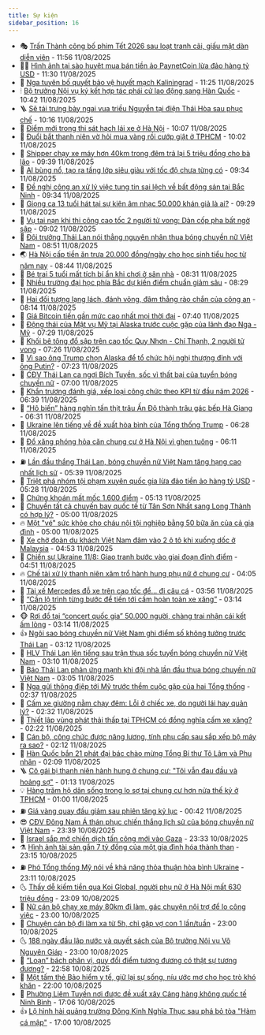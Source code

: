 ```yaml
---
title: Sự kiện
sidebar_position: 16
---
```


<!-- dantri-su-kien:START -->
- 🎭 [Trấn Thành công bố phim Tết 2026 sau loạt tranh cãi, giấu mặt dàn diễn viên](https://dantri.com.vn/giai-tri/tran-thanh-cong-bo-phim-tet-2026-sau-loat-tranh-cai-giau-mat-dan-dien-vien-20250811181127485.htm) - 11:56 11/08/2025
- 👨‍🏫 [Hình ảnh tại sào huyệt mua bán tiền ảo PaynetCoin lừa đảo hàng tỷ USD](https://dantri.com.vn/phap-luat/hinh-anh-tai-sao-huyet-mua-ban-tien-ao-paynetcoin-lua-dao-hang-ty-usd-20250811181142170.htm) - 11:30 11/08/2025
- 🌮 [Nga tuyên bố quyết bảo vệ huyết mạch Kaliningrad](https://dantri.com.vn/the-gioi/nga-tuyen-bo-quyet-bao-ve-huyet-mach-kaliningrad-20250811165827337.htm) - 11:25 11/08/2025
- 🕯 [Bộ trưởng Nội vụ ký kết hợp tác phái cử lao động sang Hàn Quốc](https://dantri.com.vn/noi-vu/bo-truong-noi-vu-ky-ket-hop-tac-phai-cu-lao-dong-sang-han-quoc-20250811171224729.htm) - 10:42 11/08/2025
- 🪜 [Sẽ tái trưng bày ngai vua triều Nguyễn tại điện Thái Hòa sau phục chế](https://dantri.com.vn/xa-hoi/se-tai-trung-bay-ngai-vua-trieu-nguyen-tai-dien-thai-hoa-sau-phuc-che-20250811164650625.htm) - 10:16 11/08/2025
- 🐘 [Điểm mới trong thi sát hạch lái xe ở Hà Nội](https://dantri.com.vn/xa-hoi/diem-moi-trong-thi-sat-hach-lai-xe-o-ha-noi-20250811164853376.htm) - 10:07 11/08/2025
- 🤔 [Đuổi bắt thanh niên vờ hỏi mua vàng rồi cướp giật ở TPHCM](https://dantri.com.vn/phap-luat/duoi-bat-thanh-nien-vo-hoi-mua-vang-roi-cuop-giat-o-tphcm-20250811161620266.htm) - 10:02 11/08/2025
- 🧠 [Shipper chạy xe máy hơn 40km trong đêm trả lại 5 triệu đồng cho bà lão](https://dantri.com.vn/xa-hoi/shipper-chay-xe-may-hon-40km-trong-dem-tra-lai-5-trieu-dong-cho-ba-lao-20250811161222643.htm) - 09:39 11/08/2025
- 📝 [AI bùng nổ, tạo ra tầng lớp siêu giàu với tốc độ chưa từng có](https://dantri.com.vn/the-gioi/ai-bung-no-tao-ra-tang-lop-sieu-giau-voi-toc-do-chua-tung-co-20250811161753212.htm) - 09:34 11/08/2025
- 🦏 [Đề nghị công an xử lý việc tung tin sai lệch về bất động sản tại Bắc Ninh](https://dantri.com.vn/bat-dong-san/de-nghi-cong-an-xu-ly-viec-tung-tin-sai-lech-ve-bat-dong-san-tai-bac-ninh-20250811004436535.htm) - 09:34 11/08/2025
- 🥰 [Giọng ca 13 tuổi hát tại sự kiện âm nhạc 50.000 khán giả là ai?](https://dantri.com.vn/giai-tri/giong-ca-13-tuoi-hat-tai-su-kien-am-nhac-50000-khan-gia-la-ai-20250811153136876.htm) - 09:29 11/08/2025
- 🤗 [Vụ tai nạn khi thi công cao tốc 2 người tử vong: Dàn cốp pha bất ngờ sập](https://dantri.com.vn/xa-hoi/vu-tai-nan-khi-thi-cong-cao-toc-2-nguoi-tu-vong-dan-cop-pha-bat-ngo-sap-20250811153449981.htm) - 09:02 11/08/2025
- 🌈 [Đội trưởng Thái Lan nói thẳng nguyên nhân thua bóng chuyền nữ Việt Nam](https://dantri.com.vn/the-thao/doi-truong-thai-lan-noi-thang-nguyen-nhan-thua-bong-chuyen-nu-viet-nam-20250811154640665.htm) - 08:51 11/08/2025
- 🌏 [Hà Nội cấp tiền ăn trưa 20.000 đồng/ngày cho học sinh tiểu học từ năm nay](https://dantri.com.vn/giao-duc/ha-noi-cap-tien-an-trua-20000-dongngay-cho-hoc-sinh-tieu-hoc-tu-nam-nay-20250811153956730.htm) - 08:44 11/08/2025
- 💄 [Bé trai 5 tuổi mất tích bí ẩn khi chơi ở sân nhà](https://dantri.com.vn/xa-hoi/be-trai-5-tuoi-mat-tich-bi-an-khi-choi-o-san-nha-20250811152458118.htm) - 08:31 11/08/2025
- 👺 [Nhiều trường đại học phía Bắc dự kiến điểm chuẩn giảm sâu](https://dantri.com.vn/giao-duc/nhieu-truong-dai-hoc-phia-bac-du-kien-diem-chuan-giam-sau-20250811151810417.htm) - 08:29 11/08/2025
- 👹 [Hai đối tượng lạng lách, đánh võng, đâm thẳng rào chắn của công an](https://dantri.com.vn/xa-hoi/hai-doi-tuong-lang-lach-danh-vong-dam-thang-rao-chan-cua-cong-an-20250811150438530.htm) - 08:14 11/08/2025
- 🌊 [Giá Bitcoin tiến gần mức cao nhất mọi thời đại](https://dantri.com.vn/cong-nghe/gia-bitcoin-tien-gan-muc-cao-nhat-moi-thoi-dai-20250811142423164.htm) - 07:40 11/08/2025
- 🤠 [Động thái của Mật vụ Mỹ tại Alaska trước cuộc gặp của lãnh đạo Nga - Mỹ](https://dantri.com.vn/the-gioi/dong-thai-cua-mat-vu-my-tai-alaska-truoc-cuoc-gap-cua-lanh-dao-nga-my-20250811125916839.htm) - 07:29 11/08/2025
- 🎊 [Khối bê tông đổ sập trên cao tốc Quy Nhơn - Chí Thạnh, 2 người tử vong](https://dantri.com.vn/xa-hoi/khoi-be-tong-do-sap-tren-cao-toc-quy-nhon-chi-thanh-2-nguoi-tu-vong-20250811133110743.htm) - 07:26 11/08/2025
- 🐘 [Vì sao ông Trump chọn Alaska để tổ chức hội nghị thượng đỉnh với ông Putin?](https://dantri.com.vn/the-gioi/vi-sao-ong-trump-chon-alaska-de-to-chuc-hoi-nghi-thuong-dinh-voi-ong-putin-20250811141007551.htm) - 07:23 11/08/2025
- 💂 [CĐV Thái Lan ca ngợi Bích Tuyền, sốc vì thất bại của tuyển bóng chuyền nữ](https://dantri.com.vn/the-thao/cdv-thai-lan-ca-ngoi-bich-tuyen-soc-vi-that-bai-cua-tuyen-bong-chuyen-nu-20250811122017553.htm) - 07:00 11/08/2025
- 👹 [Khẩn trương đánh giá, xếp loại công chức theo KPI từ đầu năm 2026](https://dantri.com.vn/noi-vu/khan-truong-danh-gia-xep-loai-cong-chuc-theo-kpi-tu-dau-nam-2026-20250811112945058.htm) - 06:39 11/08/2025
- 🦒 [“Hô biến” hàng nghìn tấn thịt trâu Ấn Độ thành trâu gác bếp Hà Giang](https://dantri.com.vn/phap-luat/ho-bien-hang-nghin-tan-thit-trau-an-do-thanh-trau-gac-bep-ha-giang-20250811132150976.htm) - 06:31 11/08/2025
- 🗽 [Ukraine lên tiếng về đề xuất hòa bình của Tổng thống Trump](https://dantri.com.vn/the-gioi/ukraine-len-tieng-ve-de-xuat-hoa-binh-cua-tong-thong-trump-20250809083632821.htm) - 06:28 11/08/2025
- 💄 [Đổ xăng phóng hỏa căn chung cư ở Hà Nội vì ghen tuông](https://dantri.com.vn/phap-luat/do-xang-phong-hoa-can-chung-cu-o-ha-noi-vi-ghen-tuong-20250811124357491.htm) - 06:11 11/08/2025
- ⛽️ [Lần đầu thắng Thái Lan, bóng chuyền nữ Việt Nam tăng hạng cao nhất lịch sử](https://dantri.com.vn/the-thao/lan-dau-thang-thai-lan-bong-chuyen-nu-viet-nam-tang-hang-cao-nhat-lich-su-20250811120315926.htm) - 05:39 11/08/2025
- 🥷 [Triệt phá nhóm tội phạm xuyên quốc gia lừa đảo tiền ảo hàng tỷ USD](https://dantri.com.vn/phap-luat/triet-pha-nhom-toi-pham-xuyen-quoc-gia-lua-dao-tien-ao-hang-ty-usd-20250811120516396.htm) - 05:28 11/08/2025
- 🤖 [Chứng khoán mất mốc 1.600 điểm](https://dantri.com.vn/kinh-doanh/chung-khoan-mat-moc-1600-diem-20250811120801030.htm) - 05:13 11/08/2025
- 🌊 [Chuyển tất cả chuyến bay quốc tế từ Tân Sơn Nhất sang Long Thành có hợp lý?](https://dantri.com.vn/xa-hoi/chuyen-tat-ca-chuyen-bay-quoc-te-tu-tan-son-nhat-sang-long-thanh-co-hop-ly-20250810081539057.htm) - 05:00 11/08/2025
- 🔥 [Một &quot;vé&quot; sức khỏe cho cháu nội tội nghiệp bằng 50 bữa ăn của cả gia đình](https://dantri.com.vn/tam-long-nhan-ai/mot-ve-suc-khoe-cho-chau-noi-toi-nghiep-bang-50-bua-an-cua-ca-gia-dinh-20250728162356136.htm) - 05:00 11/08/2025
- 🦏 [Xe chở đoàn du khách Việt Nam đâm vào 2 ô tô khi xuống dốc ở Malaysia](https://dantri.com.vn/du-lich/xe-cho-doan-du-khach-viet-nam-dam-vao-2-o-to-khi-xuong-doc-o-malaysia-20250811114728995.htm) - 04:53 11/08/2025
- 🐘 [Chiến sự Ukraine 11/8: Giao tranh bước vào giai đoạn đỉnh điểm](https://dantri.com.vn/the-gioi/chien-su-ukraine-118-giao-tranh-buoc-vao-giai-doan-dinh-diem-20250811113101920.htm) - 04:51 11/08/2025
- 🔥 [Chế tài xử lý thanh niên xăm trổ hành hung phụ nữ ở chung cư](https://dantri.com.vn/ban-doc/che-tai-xu-ly-thanh-nien-xam-tro-hanh-hung-phu-nu-o-chung-cu-20250810234515427.htm) - 04:05 11/08/2025
- 💼 [Tài xế Mercedes đỗ xe trên cao tốc để... đi câu cá](https://dantri.com.vn/xa-hoi/tai-xe-mercedes-do-xe-tren-cao-toc-de-di-cau-ca-20250811104310189.htm) - 03:56 11/08/2025
- 🚀 [“Cần lộ trình từng bước để tiến tới cấm hoàn toàn xe xăng”](https://dantri.com.vn/xa-hoi/can-lo-trinh-tung-buoc-de-tien-toi-cam-hoan-toan-xe-xang-20250811100925757.htm) - 03:14 11/08/2025
- 🐵 [Rơi đồ tại “concert quốc gia” 50.000 người, chàng trai nhận cái kết ấm lòng](https://dantri.com.vn/doi-song/roi-do-tai-concert-quoc-gia-50000-nguoi-chang-trai-nhan-cai-ket-am-long-20250811094553749.htm) - 03:14 11/08/2025
- 👍 [Ngôi sao bóng chuyền nữ Việt Nam ghi điểm số không tưởng trước Thái Lan](https://dantri.com.vn/the-thao/ngoi-sao-bong-chuyen-nu-viet-nam-ghi-diem-so-khong-tuong-truoc-thai-lan-20250811093828526.htm) - 03:12 11/08/2025
- 🚦 [HLV Thái Lan lên tiếng sau trận thua sốc tuyển bóng chuyền nữ Việt Nam](https://dantri.com.vn/the-thao/hlv-thai-lan-len-tieng-sau-tran-thua-soc-tuyen-bong-chuyen-nu-viet-nam-20250811100033675.htm) - 03:10 11/08/2025
- 🥸 [Báo Thái Lan phản ứng mạnh khi đội nhà lần đầu thua bóng chuyền nữ Việt Nam](https://dantri.com.vn/the-thao/bao-thai-lan-phan-ung-manh-khi-doi-nha-lan-dau-thua-bong-chuyen-nu-viet-nam-20250811095904355.htm) - 03:05 11/08/2025
- 🥷 [Nga gửi thông điệp tới Mỹ trước thềm cuộc gặp của hai Tổng thống](https://dantri.com.vn/the-gioi/nga-gui-thong-diep-toi-my-truoc-them-cuoc-gap-cua-hai-tong-thong-20250811070113617.htm) - 02:37 11/08/2025
- 🤡 [Cấm xe giường nằm chạy đêm: Lỗi ở chiếc xe, do người lái hay quản lý?](https://dantri.com.vn/o-to-xe-may/cam-xe-giuong-nam-chay-dem-loi-o-chiec-xe-do-nguoi-lai-hay-quan-ly-20250811092910600.htm) - 02:32 11/08/2025
- 🥳 [Thiết lập vùng phát thải thấp tại TPHCM có đồng nghĩa cấm xe xăng?](https://dantri.com.vn/xa-hoi/thiet-lap-vung-phat-thai-thap-tai-tphcm-co-dong-nghia-cam-xe-xang-20250810111636572.htm) - 02:22 11/08/2025
- 🤩 [Cán bộ, công chức được nâng lương, tính phụ cấp sau sắp xếp bộ máy ra sao?](https://dantri.com.vn/noi-vu/can-bo-cong-chuc-duoc-nang-luong-tinh-phu-cap-sau-sap-xep-bo-may-ra-sao-20250811071847147.htm) - 02:12 11/08/2025
- 🎡 [Hàn Quốc bắn 21 phát đại bác chào mừng Tổng Bí thư Tô Lâm và Phu nhân](https://dantri.com.vn/xa-hoi/han-quoc-ban-21-phat-dai-bac-chao-mung-tong-bi-thu-to-lam-va-phu-nhan-20250811090923392.htm) - 02:09 11/08/2025
- 🪜 [Cô gái bị thanh niên hành hung ở chung cư: &quot;Tôi vẫn đau đầu và hoảng sợ&quot;](https://dantri.com.vn/doi-song/co-gai-bi-thanh-nien-hanh-hung-o-chung-cu-toi-van-dau-dau-va-hoang-so-20250420205336783.htm) - 01:13 11/08/2025
- 💡 [Hàng trăm hộ dân sống trong lo sợ tại chung cư hơn nửa thế kỷ ở TPHCM](https://dantri.com.vn/xa-hoi/hang-tram-ho-dan-song-trong-lo-so-tai-chung-cu-hon-nua-the-ky-o-tphcm-20250807151452480.htm) - 01:00 11/08/2025
- ⛽️ [Giá vàng quay đầu giảm sau phiên tăng kỷ lục](https://dantri.com.vn/kinh-doanh/gia-vang-quay-dau-giam-sau-phien-tang-ky-luc-20250811014306768.htm) - 00:42 11/08/2025
- 😎 [CĐV Đông Nam Á thán phục chiến thắng lịch sử của bóng chuyền nữ Việt Nam](https://dantri.com.vn/the-thao/cdv-dong-nam-a-than-phuc-chien-thang-lich-su-cua-bong-chuyen-nu-viet-nam-20250811001538439.htm) - 23:39 10/08/2025
- 🗽 [Israel sắp mở chiến dịch tấn công mới vào Gaza](https://dantri.com.vn/the-gioi/israel-sap-mo-chien-dich-tan-cong-moi-vao-gaza-20250811062143131.htm) - 23:33 10/08/2025
- ⚗️ [Hình ảnh tài sản gần 7 tỷ đồng của một gia đình hóa thành than](https://dantri.com.vn/xa-hoi/hinh-anh-tai-san-gan-7-ty-dong-cua-mot-gia-dinh-hoa-thanh-than-20250811005928774.htm) - 23:15 10/08/2025
- ⛽️ [Phó Tổng thống Mỹ nói về khả năng thỏa thuận hòa bình Ukraine](https://dantri.com.vn/the-gioi/pho-tong-thong-my-noi-ve-kha-nang-thoa-thuan-hoa-binh-ukraine-20250811055033254.htm) - 23:11 10/08/2025
- 🌜 [Thấy dễ kiếm tiền qua Koi Global, người phụ nữ ở Hà Nội mất 630 triệu đồng](https://dantri.com.vn/phap-luat/thay-de-kiem-tien-qua-koi-global-nguoi-phu-nu-o-ha-noi-mat-630-trieu-dong-20250811013504442.htm) - 23:09 10/08/2025
- 🦩 [Nữ cán bộ chạy xe máy 80km đi làm, gác chuyện nội trợ để lo công việc](https://dantri.com.vn/noi-vu/nu-can-bo-chay-xe-may-80km-di-lam-gac-chuyen-noi-tro-de-lo-cong-viec-20250809093843229.htm) - 23:00 10/08/2025
- 🦒 [Chuyện cán bộ đi làm xa từ 5h, chỉ gặp vợ con 1 lần/tuần](https://dantri.com.vn/lao-dong-viec-lam/chuyen-can-bo-di-lam-xa-tu-5h-chi-gap-vo-con-1-lantuan-20250808115919951.htm) - 23:00 10/08/2025
- 🌜 [188 ngày đầu lập nước và quyết sách của Bộ trưởng Nội vụ Võ Nguyên Giáp](https://dantri.com.vn/noi-vu/188-ngay-dau-lap-nuoc-va-quyet-sach-cua-bo-truong-noi-vu-vo-nguyen-giap-20250805101557789.htm) - 23:00 10/08/2025
- 🐎 [“Loạn” bách phân vị, quy đổi điểm tương đương có thật sự tương đương?](https://dantri.com.vn/giao-duc/loan-bach-phan-vi-quy-doi-diem-tuong-duong-co-that-su-tuong-duong-20250811010955867.htm) - 22:58 10/08/2025
- 🌋 [Một tấm thẻ Bảo hiểm y tế, giữ lại sự sống, níu ước mơ cho học trò khó khăn](https://dantri.com.vn/tam-long-nhan-ai/mot-tam-the-bao-hiem-y-te-giu-lai-su-song-niu-uoc-mo-cho-hoc-tro-kho-khan-20250701171036995.htm) - 22:00 10/08/2025
- 🧰 [Phường Liêm Tuyền nơi được đề xuất xây Cảng hàng không quốc tế Ninh Bình](https://dantri.com.vn/xa-hoi/phuong-liem-tuyen-noi-duoc-de-xuat-xay-cang-hang-khong-quoc-te-ninh-binh-20250808155112698.htm) - 17:06 10/08/2025
- 👍 [Lộ hình hài quảng trường Đông Kinh Nghĩa Thục sau phá bỏ tòa &quot;Hàm cá mập&quot;](https://dantri.com.vn/xa-hoi/lo-hinh-hai-quang-truong-dong-kinh-nghia-thuc-sau-pha-bo-toa-ham-ca-map-20250810231724379.htm) - 17:00 10/08/2025<!-- dantri-su-kien:END -->
